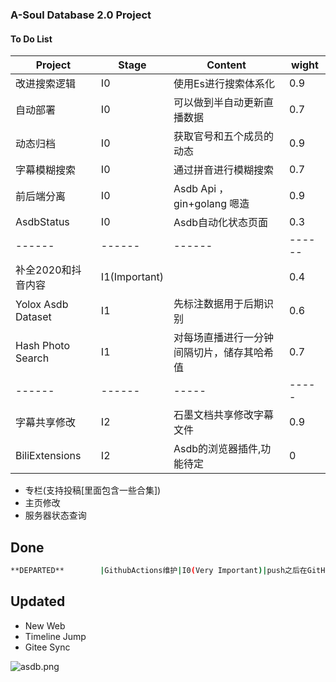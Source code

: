 ### A-Soul Database 2.0 Project

#### To Do List
|Project|Stage|Content|wight|
|------|------|------|------|
|改进搜索逻辑|I0|使用Es进行搜索体系化|0.9|
|自动部署|I0|可以做到半自动更新直播数据|0.7|
|动态归档|I0|获取官号和五个成员的动态|0.9|
|字幕模糊搜索|I0|通过拼音进行模糊搜索|0.7|
|前后端分离|I0|Asdb Api ，gin+golang 嗯造|0.9|
|AsdbStatus|I0|Asdb自动化状态页面|0.3|
|------|------|------|------|
|补全2020和抖音内容|I1(Important)||0.4|
|Yolox Asdb Dataset|I1|先标注数据用于后期识别|0.6|
|Hash Photo Search|I1|对每场直播进行一分钟间隔切片，储存其哈希值|0.7|
|------|------|-----|-----|
|字幕共享修改|I2|石墨文档共享修改字幕文件|0.9|
|BiliExtensions|I2|Asdb的浏览器插件,功能待定|0|

 - 专栏(支持投稿[里面包含一些合集])
 - 主页修改
 - 服务器状态查询

## Done
```bash
**DEPARTED**        |GithubActions维护|I0(Very Important)|push之后在GitHub actions 对数据进行整理|0.9|      
```

## Updated
- New Web
- Timeline Jump
- Gitee Sync


![asdb.png](https://i.loli.net/2021/11/01/7L2nG1y4kBQjwdp.png)
